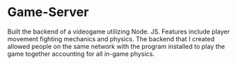 # Game-Server
Built the backend of a videogame utilizing Node. JS.
Features include player movement fighting mechanics
and physics. The backend that I created allowed people on
the same network with the program installed to play the
game together accounting for all in-game physics.
